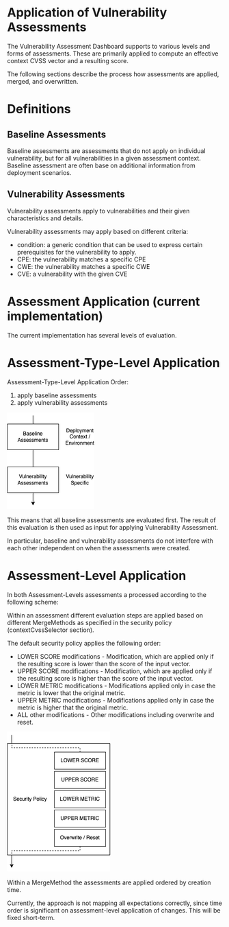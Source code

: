 # Application of Vulnerability Assessments

The Vulnerability Assessment Dashboard supports to various levels and forms of
assessments. These are primarily applied to compute an effective context CVSS
vector and a resulting score.

The following sections describe the process how assessments are applied, merged, and
overwritten.

# Definitions

## Baseline Assessments

Baseline assessments are assessments that do not apply on individual vulnerability, but for all
vulnerabilities in a given assessment context. Baseline assessment are often base on additional information
from deployment scenarios.

## Vulnerability Assessments

Vulnerability assessments apply to vulnerabilities and their given characteristics and details.

Vulnerability assessments may apply based on different criteria:
- condition: a generic condition that can be used to express certain prerequisites for the vulnerability to apply.
- CPE: the vulnerability matches a specific CPE
- CWE: the vulnerability matches a specific CWE
- CVE: a vulnerability with the given CVE

# Assessment Application (current implementation)

The current implementation has several levels of evaluation.

# Assessment-Type-Level Application

Assessment-Type-Level Application Order:
1) apply baseline assessments
2) apply vulnerability assessments

![assessment-type-level-application.png](diagrams/assessment-type-level-application.png)

This means that all baseline assessments are evaluated first. The result of this evaluation is then used as
input for applying Vulnerability Assessment.

In particular, baseline and vulnerability assessments do not interfere with each other independent on when 
the assessments were created.

# Assessment-Level Application

In both Assessment-Levels assessments a processed according to the following scheme:

Within an assessment different evaluation steps are applied based on different MergeMethods as specified in the 
security policy (contextCvssSelector section). 

The default security policy applies the following order:
* LOWER SCORE modifications - Modification, which are applied only if the resulting score is lower than the score of the input vector.
* UPPER SCORE modifications - Modification, which are applied only if the resulting score is higher than the score of the input vector.
* LOWER METRIC modifications - Modifications applied only in case the metric is lower that the original metric.
* UPPER METRIC modifications - Modifications applied only in case the metric is higher that the original metric.
* ALL other modifications - Other modifications including overwrite and reset.

![assessment-type-application.png](diagrams/assessment-level-application.png)

Within a MergeMethod the assessments are applied ordered by creation time.

Currently, the approach is not mapping all expectations correctly, since time order is significant on assessment-level 
application of changes. This will be fixed short-term.

